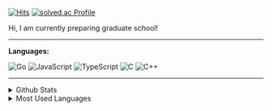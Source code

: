 [![Hits](https://hits.seeyoufarm.com/api/count/incr/badge.svg?url=https%3A%2F%2Fgithub.com%2Fdpjungmin&count_bg=%2379C83D&title_bg=%23555555&icon=&icon_color=%23E7E7E7&title=hits&edge_flat=false)](https://hits.seeyoufarm.com)
[![solved.ac
Profile](http://mazassumnida.wtf/api/mini/generate_badge?boj=dpjungmin)](https://solved.ac/dpjungmin)

Hi, I am currently preparing graduate school!

---

**Languages:**

![Go](https://img.shields.io/badge/go-%2300ADD8.svg?&style=for-the-badge&logo=go&logoColor=white)
![JavaScript](https://img.shields.io/badge/javascript%20-%23323330.svg?&style=for-the-badge&logo=javascript&logoColor=%23F7DF1E)
![TypeScript](https://img.shields.io/badge/typescript%20-%23007ACC.svg?&style=for-the-badge&logo=typescript&logoColor=white)
![C](https://img.shields.io/badge/c%20-%2300599C.svg?&style=for-the-badge&logo=c&logoColor=white)
![C++](https://img.shields.io/badge/c++%20-%2300599C.svg?&style=for-the-badge&logo=c%2B%2B&ogoColor=white)

---

<details>
  <summary>Github Stats</summary>
  <img align="left" alt="David's Github Stats" src="https://github-readme-stats.vercel.app/api?username=dpjungmin&show_icons=true">
</details>

<details>
  <summary>Most Used Languages</summary>
  <img align="left" alt="David's GitHub Top Languages" src="https://github-readme-stats.vercel.app/api/top-langs/?username=dpjungmin" />
</details>

<!-- [![solved.ac profile](http://mazassumnida.wtf/api/v2/generate_badge?boj=dpjungmin)](https://solved.ac/profile/dpjungmin) -->
